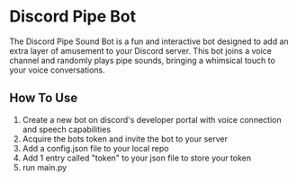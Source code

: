 # Discord Pipe Bot

The Discord Pipe Sound Bot is a fun and interactive bot designed to add an extra layer of amusement to your Discord server. This bot joins a voice channel and randomly plays pipe sounds, bringing a whimsical touch to your voice conversations.

## How To Use

1. Create a new bot on discord's developer portal with voice connection and speech capabilities
2. Acquire the bots token and invite the bot to your server
3. Add a config.json file to your local repo
4. Add 1 entry called "token" to your json file to store your token
5. run main.py